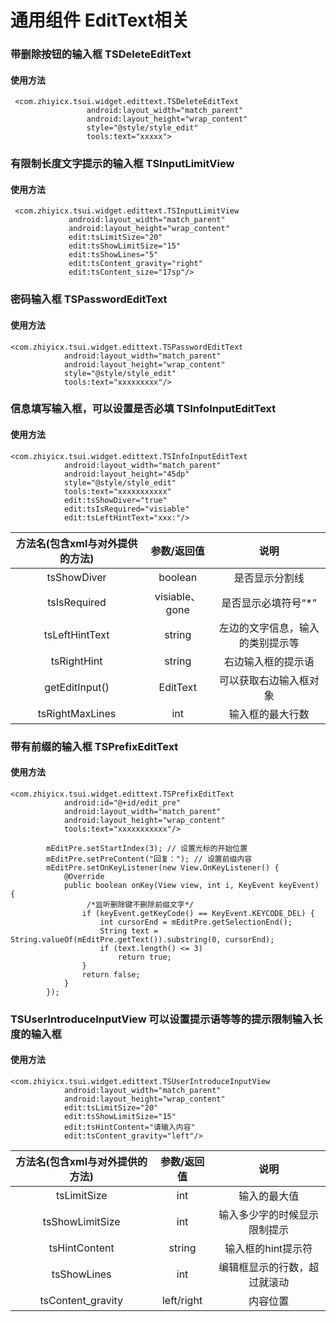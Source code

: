 # 通用组件 EditText相关

### 带删除按钮的输入框 TSDeleteEditText
#### 使用方法
```
 <com.zhiyicx.tsui.widget.edittext.TSDeleteEditText
                 android:layout_width="match_parent"
                 android:layout_height="wrap_content"
                 style="@style/style_edit"
                 tools:text="xxxxx">
```


### 有限制长度文字提示的输入框 TSInputLimitView
#### 使用方法
```
 <com.zhiyicx.tsui.widget.edittext.TSInputLimitView
             android:layout_width="match_parent"
             android:layout_height="wrap_content"
             edit:tsLimitSize="20"
             edit:tsShowLimitSize="15"
             edit:tsShowLines="5"
             edit:tsContent_gravity="right"
             edit:tsContent_size="17sp"/>
```

### 密码输入框 TSPasswordEditText
#### 使用方法
```
<com.zhiyicx.tsui.widget.edittext.TSPasswordEditText
            android:layout_width="match_parent"
            android:layout_height="wrap_content"
            style="@style/style_edit"
            tools:text="xxxxxxxxx"/>
```

### 信息填写输入框，可以设置是否必填 TSInfoInputEditText
#### 使用方法
```
<com.zhiyicx.tsui.widget.edittext.TSInfoInputEditText
            android:layout_width="match_parent"
            android:layout_height="45dp"
            style="@style/style_edit"
            tools:text="xxxxxxxxxxx"
            edit:tsShowDiver="true"
            edit:tsIsRequired="visiable"
            edit:tsLeftHintText="xxx:"/>
```

|方法名(包含xml与对外提供的方法)|参数/返回值|说明
|:---:|:---:|:---:|
|tsShowDiver|boolean|是否显示分割线
|tsIsRequired|visiable、gone|是否显示必填符号“*”
|tsLeftHintText|string|左边的文字信息，输入的类别提示等
|tsRightHint|string|右边输入框的提示语
|getEditInput()|EditText|可以获取右边输入框对象
|tsRightMaxLines|int|输入框的最大行数


### 带有前缀的输入框 TSPrefixEditText
#### 使用方法
```
<com.zhiyicx.tsui.widget.edittext.TSPrefixEditText
            android:id="@+id/edit_pre"
            android:layout_width="match_parent"
            android:layout_height="wrap_content"
            tools:text="xxxxxxxxxxx"/>

        mEditPre.setStartIndex(3); // 设置光标的开始位置
        mEditPre.setPreContent("回复："); // 设置前缀内容
        mEditPre.setOnKeyListener(new View.OnKeyListener() {
            @Override
            public boolean onKey(View view, int i, KeyEvent keyEvent) {
                 /*监听删除键不删除前缀文字*/
                if (keyEvent.getKeyCode() == KeyEvent.KEYCODE_DEL) {
                    int cursorEnd = mEditPre.getSelectionEnd();
                    String text = String.valueOf(mEditPre.getText()).substring(0, cursorEnd);
                    if (text.length() <= 3)
                        return true;
                }
                return false;
            }
        });
```


### TSUserIntroduceInputView 可以设置提示语等等的提示限制输入长度的输入框
#### 使用方法
```
<com.zhiyicx.tsui.widget.edittext.TSUserIntroduceInputView
            android:layout_width="match_parent"
            android:layout_height="wrap_content"
            edit:tsLimitSize="20"
            edit:tsShowLimitSize="15"
            edit:tsHintContent="请输入内容"
            edit:tsContent_gravity="left"/>
```

|方法名(包含xml与对外提供的方法)|参数/返回值|说明
|:---:|:---:|:---:|
|tsLimitSize|int|输入的最大值|
|tsShowLimitSize|int|输入多少字的时候显示 限制提示|
|tsHintContent|string|输入框的hint提示符|
|tsShowLines|int|编辑框显示的行数，超过就滚动|
|tsContent_gravity|left/right|内容位置|

